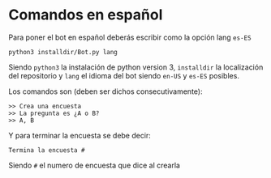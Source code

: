 # Comandos en español

Para poner el bot en español deberás escribir como la opción lang `es-ES`
```
python3 installdir/Bot.py lang
```
Siendo `python3` la instalación de python version 3, `installdir` la localización del repositorio y `lang` el idioma del bot siendo `en-US` y `es-ES` posibles.

Los comandos son (deben ser dichos consecutivamente):
```
>> Crea una encuesta
>> La pregunta es ¿A o B?
>> A, B
```
Y para terminar la encuesta se debe decir:
```
Termina la encuesta #
```
Siendo `#` el numero de encuesta que dice al crearla